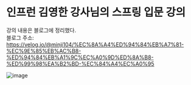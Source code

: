 # 인프런 김영한 강사님의 스프링 입문 강의

강의 내용은 블로그에 정리했다.  
블로그 주소:  
https://velog.io/@minji104/%EC%8A%A4%ED%94%84%EB%A7%81-%EC%9E%85%EB%AC%B8-%ED%94%84%EB%A1%9C%EC%A0%9D%ED%8A%B8-%ED%99%98%EA%B2%BD-%EC%84%A4%EC%A0%95

![image](https://user-images.githubusercontent.com/41352652/134844321-f53e274a-300c-46e0-98d4-b8146f2fb256.png)
